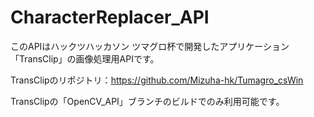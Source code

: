 # CharacterReplacer_API
このAPIはハックツハッカソン ツマグロ杯で開発したアプリケーション「TransClip」の画像処理用APIです。

TransClipのリポジトリ：https://github.com/Mizuha-hk/Tumagro_csWin

TransClipの「OpenCV_API」ブランチのビルドでのみ利用可能です。
